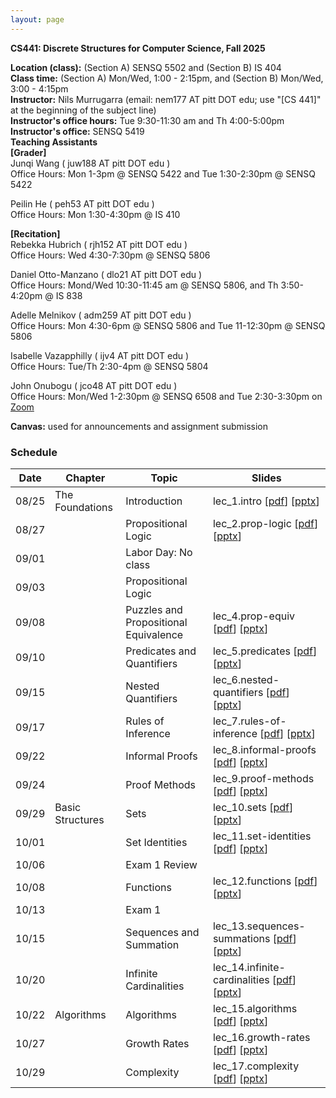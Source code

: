 ```yaml
---
layout: page
---
```


**CS441: Discrete Structures for Computer Science, Fall 2025**

**Location (class):** (Section A) SENSQ 5502 and (Section B) IS 404<br>
**Class time:** (Section A) Mon/Wed, 1:00 - 2:15pm, and (Section B) Mon/Wed, 3:00 - 4:15pm<br>
**Instructor:** Nils Murrugarra (email: nem177 AT pitt DOT edu; use "[CS 441]" at the beginning of the subject line)<br>
**Instructor's office hours:** Tue 9:30-11:30 am and Th 4:00-5:00pm<br>
**Instructor's office:** SENSQ 5419<br>
**Teaching Assistants**<br>
**[Grader]**<br>
Junqi Wang ( juw188 AT pitt DOT edu )<br>
Office Hours: Mon 1-3pm @ SENSQ 5422 and Tue 1:30-2:30pm @ SENSQ 5422<br>

Peilin He ( peh53 AT pitt DOT edu )<br>
Office Hours: Mon 1:30-4:30pm @ IS 410<br>

**[Recitation]**<br>
Rebekka Hubrich ( rjh152 AT pitt DOT edu )<br>
Office Hours: Wed 4:30-7:30pm @ SENSQ 5806<br>

Daniel Otto-Manzano ( dlo21 AT pitt DOT edu )<br>
Office Hours: Mond/Wed 10:30-11:45 am @  SENSQ 5806, and Th 3:50-4:20pm @ IS 838<br>

Adelle Melnikov ( adm259 AT pitt DOT edu )<br>
Office Hours: Mon 4:30-6pm @ SENSQ 5806 and Tue 11-12:30pm @ SENSQ 5806<br>

Isabelle Vazapphilly ( ijv4 AT pitt DOT edu )<br>
Office Hours: Tue/Th 2:30-4pm @ SENSQ 5804<br>

John Onubogu ( jco48 AT pitt DOT edu )<br>
Office Hours: Mon/Wed 1-2:30pm @ SENSQ 6508 and Tue 2:30-3:30pm on [Zoom](https://pitt.zoom.us/j/92330923739)<br>

**Canvas:** used for announcements and assignment submission<br>
    
### Schedule

Date        | Chapter          | Topic               | Slides       
----------- | -----------      |---------------------| -----------  
08/25       | The Foundations  | Introduction        | lec_1.intro [[pdf](https://sites.pitt.edu/~nem177/courses/fall25_cs441/lec_1.intro.pdf)] [[pptx](https://sites.pitt.edu/~nem177/courses/fall25_cs441/lec_1.intro.pptx)]
08/27       |                  | Propositional Logic | lec_2.prop-logic [[pdf](https://sites.pitt.edu/~nem177/courses/fall25_cs441/lec_2.prop-logic.pdf)]  [[pptx](https://sites.pitt.edu/~nem177/courses/fall25_cs441/lec_2.prop-logic.pptx)]
09/01       |                  | Labor Day: No class |
09/03       |                  | Propositional Logic |
09/08       |                  | Puzzles and Propositional Equivalence | lec_4.prop-equiv [[pdf](https://sites.pitt.edu/~nem177/courses/fall25_cs441/lec_4.prop-equiv.pdf)]  [[pptx](https://sites.pitt.edu/~nem177/courses/fall25_cs441/lec_4.prop-equiv.pptx)]
09/10       |                  | Predicates and Quantifiers | lec_5.predicates [[pdf](https://sites.pitt.edu/~nem177/courses/fall25_cs441/lec_5.predicates.pdf)]  [[pptx](https://sites.pitt.edu/~nem177/courses/fall25_cs441/lec_5.predicates.pptx)]
09/15       |                  | Nested Quantifiers                   | lec_6.nested-quantifiers [[pdf](https://sites.pitt.edu/~nem177/courses/fall25_cs441/lec_6.nested-quantifiers.pdf)]  [[pptx](https://sites.pitt.edu/~nem177/courses/fall25_cs441/lec_6.nested-quantifiers.pptx)]  
09/17       |                  | Rules of Inference                   |  lec_7.rules-of-inference  [[pdf](https://sites.pitt.edu/~nem177/courses/fall25_cs441/lec_7.rules-of-inference.pdf)]  [[pptx](https://sites.pitt.edu/~nem177/courses/fall25_cs441/lec_7.rules-of-inference.pptx)]
09/22       |                  | Informal Proofs    |  lec_8.informal-proofs  [[pdf](https://sites.pitt.edu/~nem177/courses/fall25_cs441/lec_8.informal-proofs.pdf)]  [[pptx](https://sites.pitt.edu/~nem177/courses/fall25_cs441/lec_8.informal-proofs.pptx)]
09/24       |                  | Proof Methods      |  lec_9.proof-methods  [[pdf](https://sites.pitt.edu/~nem177/courses/fall25_cs441/lec_9.proof-methods.pdf)]  [[pptx](https://sites.pitt.edu/~nem177/courses/fall25_cs441/lec_9.proof-methods.pptx)]
09/29       | Basic Structures | Sets               |  lec_10.sets  [[pdf](https://sites.pitt.edu/~nem177/courses/fall25_cs441/lec_10.sets.pdf)]  [[pptx](https://sites.pitt.edu/~nem177/courses/fall25_cs441/lec_10.sets.pptx)]
10/01       |                  | Set Identities     |  lec_11.set-identities  [[pdf](https://sites.pitt.edu/~nem177/courses/fall25_cs441/lec_11.set-identities.pdf)]  [[pptx](https://sites.pitt.edu/~nem177/courses/fall25_cs441/lec_11.set-identities.pptx)]
10/06       |                  | Exam 1 Review      |  
10/08       |                  | Functions          |  lec_12.functions  [[pdf](https://sites.pitt.edu/~nem177/courses/fall25_cs441/lec_12.functions.pdf)]  [[pptx](https://sites.pitt.edu/~nem177/courses/fall25_cs441/lec_12.functions.pptx)]
10/13       |                  | Exam 1             |  
10/15       |                  | Sequences and Summation                   |  lec_13.sequences-summations  [[pdf](https://sites.pitt.edu/~nem177/courses/fall25_cs441/lec_13.sequences-summations.pdf)]  [[pptx](https://sites.pitt.edu/~nem177/courses/fall25_cs441/lec_13.sequences-summations.pptx)]
10/20       |                  | Infinite Cardinalities                   |  lec_14.infinite-cardinalities  [[pdf](https://sites.pitt.edu/~nem177/courses/fall25_cs441/lec_14.infinite-cardinalities.pdf)]  [[pptx](https://sites.pitt.edu/~nem177/courses/fall25_cs441/lec_14.infinite-cardinalities.pptx)]
10/22       | Algorithms       | Algorithms                   |  lec_15.algorithms  [[pdf](https://sites.pitt.edu/~nem177/courses/fall25_cs441/lec_15.algorithms.pdf)]  [[pptx](https://sites.pitt.edu/~nem177/courses/fall25_cs441/lec_15.algorithms.pptx)]
10/27       |                  | Growth Rates                   |  lec_16.growth-rates  [[pdf](https://sites.pitt.edu/~nem177/courses/fall25_cs441/lec_16.growth-rates.pdf)]  [[pptx](https://sites.pitt.edu/~nem177/courses/fall25_cs441/lec_16.growth-rates.pptx)]
10/29       |                  | Complexity                   |  lec_17.complexity  [[pdf](https://sites.pitt.edu/~nem177/courses/fall25_cs441/lec_17.complexity.pdf)]  [[pptx](https://sites.pitt.edu/~nem177/courses/fall25_cs441/lec_17.complexity.pptx)]
